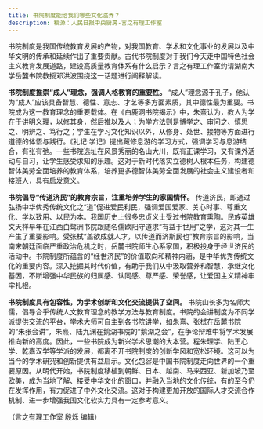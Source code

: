 ```yaml
---
title: 书院制度能给我们哪些文化滋养？
description: 稿源：人民日报中央厨房-言之有理工作室
---
```


书院制度是我国传统教育发展的产物，对我国教育、学术和文化事业的发展以及中华文明的传承和延续作出了重要贡献。古代书院制度对于我们今天走中国特色社会主义教育发展道路，建设高质量教育体系有什么启示？言之有理工作室约请湖南大学岳麓书院教授邓洪波围绕这一话题进行阐释解读。

**书院制度推崇“成人”理念，强调人格教育的重要性。** “成人”理念源于孔子，他认为“成人”应该具备智慧、德性、意志、才艺等多方面素质，其中德性最为重要。书院成为这一教育理念的重要载体。在《白鹿洞书院揭示》中，朱熹认为，教人为学在于讲明义理，以修其身，然后推以及人；为学方法则是博学之、审问之、慎思之、明辨之、笃行之；学生在学习文化知识以外，从修身、处世、接物等方面进行道德的体悟与践行。《礼记·学记》提出藏修息游的学习方式，强调学习与息游结合，有张有弛。一些书院选址在风景秀丽的名山大川，既有正课学习，又有课外活动与自习，让学生感受求知的乐趣。这对于新时代落实立德树人根本任务，构建德智体美劳全面培养的教育体系，培养更多德智体美劳全面发展的社会主义建设者和接班人，具有启发意义。

**书院倡导“传道济民”的教育宗旨，注重培养学生的家国情怀。** 传道济民，即通过弘扬中华优秀传统文化之“道”促进爱民利民，强调爱国爱家、关心时事、尊重文化、学以致用、以民为本。我国历史上很多忠贞义士受过书院教育熏陶。民族英雄文天祥早年在江西白鹭洲书院跟随名儒欧阳守道求“有益于世用”之学，这对其一生产生了重要影响。受张栻“盖欲成就人才，以传道而济斯民也”教育宗旨的影响，当南宋朝廷面临严重政治危机之时，岳麓书院师生心系家国，积极投身于经世济民的活动中。书院制度所蕴含的“经世济民”的价值取向和精神内涵，是中华优秀传统文化的重要内容。深入挖掘其时代价值，有助于我们从中汲取营养和智慧，承继文化基因，不断增强中华民族的归属感、认同感、尊严感、荣誉感，让爱国主义精神牢牢扎根。

**书院制度具有包容性，为学术创新和文化交流提供了空间。** 书院山长多为名师大儒，倡导合乎传统人文教育理念的教学方法与教育制度。书院的会讲制度为不同学派提供交流的平台，学术大师可自主到各书院讲学，如朱熹、张栻在岳麓书院的“朱张会讲”，朱熹、陆九渊在鹅湖书院的“鹅湖之会”，在争论辩难中将学术发展推向新的高度。因此，一些书院成为新兴学术思潮的大本营。程朱理学、陆王心学、乾嘉汉学等学派的发展，都离不开书院制度的创新学风和宽松环境。这可以为当今的学术研究和创新提供有益启示。文化包容是中国书院制度走向世界的一个重要原因。从明代开始，书院制度移植到朝鲜、日本、越南、马来西亚、新加坡乃至欧美，成为当地了解、接受中华文化的窗口，并融入当地的文化传统，有的至今仍在发挥作用，有力促进了中外文化交流。这对于构建更加开放的国际人才交流合作机制、进一步增强我国文化软实力具有一定参考意义。

（言之有理工作室 殷烁 编辑）
